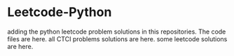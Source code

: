 # Leetcode-Python
adding the python leetcode problem solutions in this repositories. 
The code files are here.
all CTCI problems solutions are here.
some leetcode solutions are here.

































































































































































































































































































































































































































































































































































































































































































































































































